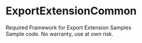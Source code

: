 # ExportExtensionCommon
Required Framework for Export Extension Samples
<br>Sample code. No warranty, use at own risk.